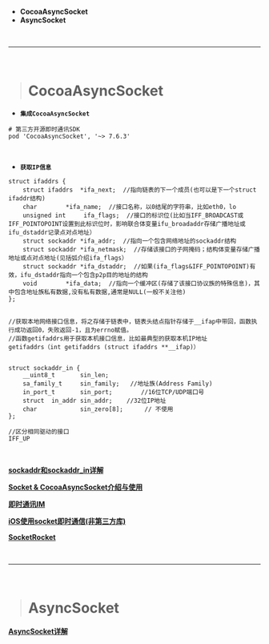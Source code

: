 

- **CocoaAsyncSocket**
- **AsyncSocket**

<br/>

***
<br/>


># CocoaAsyncSocket



- **`集成CocoaAsyncSocket `**

```
# 第三方开源即时通讯SDK
pod 'CocoaAsyncSocket', '~> 7.6.3'
```

<br/>

- **`获取IP信息`**

```
struct ifaddrs {
	struct ifaddrs  *ifa_next;  //指向链表的下一个成员(也可以是下一个struct ifaddr结构)
	char		*ifa_name;  //接口名称，以0结尾的字符串，比如eth0，lo
	unsigned int	 ifa_flags;  //接口的标识位(比如当IFF_BROADCAST或IFF_POINTOPOINT设置到此标识位时，影响联合体变量ifu_broadaddr存储广播地址或ifu_dstaddr记录点对点地址）
	struct sockaddr	*ifa_addr;  //指向一个包含网络地址的sockaddr结构
	struct sockaddr	*ifa_netmask;  //存储该接口的子网掩码；结构体变量存储广播地址或点对点地址(见括弧介绍ifa_flags）
	struct sockaddr	*ifa_dstaddr;  //如果(ifa_flags&IFF_POINTOPOINT)有效，ifu_dstaddr指向一个包含p2p目的地址的结构
	void		*ifa_data;  //指向一个缓冲区(存储了该接口协议族的特殊信息)，其中包含地址族私有数据,没有私有数据,通常是NULL(一般不关注他)
};


//获取本地网络接口信息，将之存储于链表中，链表头结点指针存储于__ifap中带回，函数执行成功返回0，失败返回-1，且为errno赋值。
//函数getifaddrs用于获取本机接口信息，比如最典型的获取本机IP地址
getifaddrs（int getifaddrs (struct ifaddrs **__ifap)）


struct sockaddr_in {
	__uint8_t       sin_len;
	sa_family_t     sin_family;   //地址族(Address Family)
	in_port_t       sin_port;        //16位TCP/UDP端口号
	struct  in_addr sin_addr;    //32位IP地址
	char            sin_zero[8];      // 不使用
};

//区分相同驱动的接口
IFF_UP

```


<br/>

[**sockaddr和sockaddr_in详解**](https://blog.csdn.net/qingzhuyuxian/article/details/79736821)

[**Socket & CocoaAsyncSocket介绍与使用**](https://www.jianshu.com/p/7c3045776f9d)

[**即时通讯IM**](https://www.jianshu.com/p/c0778466e099)

[**iOS使用socket即时通信(非第三方库)**](https://www.cnblogs.com/Free-Thinker/p/10435519.html)

[**SocketRocket**](https://github.com/facebook/SocketRocket)

<br/>

***
<br/>


># AsyncSocket

[**AsyncSocket详解**](https://www.cnblogs.com/LiZeYuBlog/p/7545170.html)